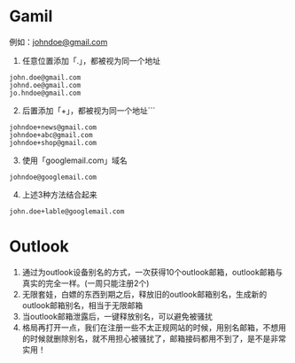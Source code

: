 # Gamil
例如：johndoe@gmail.com

1. 任意位置添加「.」，都被视为同一个地址
```
john.doe@gmail.com
johnd.oe@gmail.com
jo.hndoe@gmail.com
```
 
2. 后置添加「+」，都被视为同一个地址```
```
johndoe+news@gmail.com
johndoe+abc@gmail.com
johndoe+shop@gmail.com
``` 

3. 使用「googlemail.com」域名
```
johndoe@googlemail.com
```

4. 上述3种方法结合起来
```
john.doe+lable@googlemail.com
```



# Outlook
1. 通过为outlook设备别名的方式，一次获得10个outlook邮箱，outlook邮箱与真实的完全一样。(一周只能注册2个)
2. 无限套娃，白嫖的东西到期之后，释放旧的outlook邮箱别名，生成新的outlook邮箱别名，相当于无限邮箱
3. 当outlook邮箱泄露后，一键释放别名，可以避免被骚扰
4. 格局再打开一点，我们在注册一些不太正规网站的时候，用别名邮箱，不想用的时候就删除别名，就不用担心被骚扰了，邮箱接码都用不到了，是不是非常实用！